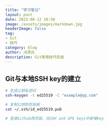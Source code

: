 ```yaml
---
title: "学习笔记"
layout: post
date: 2023-06-12 16:50
image: /assets/images/markdown.jpg
headerImage: false
tag:
- Git
- 技巧
category: blog
author: 冯贤兵
description: Git常用技巧总结
---
```


## Git与本地SSH key的建立

```bash
# 生成公钥私钥对
ssh-keygen -t ed25519 -C "example@qq.com"

# 复制公钥到剪贴板
cat ~/.ssh/id_ed25519.pub

# 登录Github网页版，在SSH and GPG keys中新增key
```
